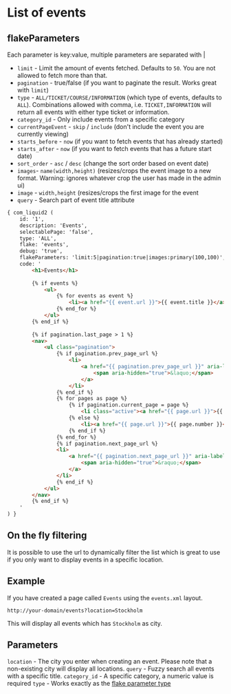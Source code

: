 # List of events

## flakeParameters

Each parameter is key:value, multiple parameters are separated with |

* `limit` - Limit the amount of events fetched. Defaults to `50`. You are not allowed to fetch more than that.
* `pagination` - true/false (if you want to paginate the result. Works great with `limit`)
* `type` - `ALL/TICKET/COURSE/INFORMATION` (which type of events, defaults to `ALL`). Combinations allowed with comma, i.e. `TICKET,INFORMATION` will return all events with either type ticket or information.
* `category_id` - Only include events from a specific category
* `currentPageEvent` - `skip` / `include` (don't include the event you are currently viewing)
* `starts_before`  - `now` (if you want to fetch events that has already started)
* `starts_after`  - `now` (if you want to fetch events that has a future start date)
* `sort_order` - `asc` / `desc` (change the sort order based on event date)
* `images`- `name(width,height)` (resizes/crops the event image to a new format. Warning: ignores whatever crop the user has made in the admin ui)
* `image` - `width,height` (resizes/crops the first image for the event
* `query` - Search part of event title attribute


```html
{ com_liquid2 (
    id: '1',
    description: 'Events',
    selectablePage: 'false',
    type: 'ALL',
    flake: 'events',
    debug: 'true',
    flakeParameters: 'limit:5|pagination:true|images:primary(100,100)',
    code: '
        <h1>Events</h1>
        
        {% if events %}
            <ul>
                {% for events as event %}
                    <li><a href="{{ event.url }}">{{ event.title }}</a></li>
                {% end_for %}
            </ul>
        {% end_if %}
        
        {% if pagination.last_page > 1 %}
        <nav>
            <ul class="pagination">
                {% if pagination.prev_page_url %}
                    <li>
                        <a href="{{ pagination.prev_page_url }}" aria-label="Previous">
                            <span aria-hidden="true">&laquo;</span>
                        </a>
                    </li>
                {% end_if %}
                {% for pages as page %}
                    {% if pagination.current_page = page %}
                        <li class="active"><a href="{{ page.url }}">{{ page.number }}</a></li>
                    {% else %}
                        <li><a href="{{ page.url }}">{{ page.number }}</a></li>
                    {% end_if %}
                {% end_for %}
                {% if pagination.next_page_url %}
                <li>
                    <a href="{{ pagination.next_page_url }}" aria-label="Next">
                        <span aria-hidden="true">&raquo;</span>
                    </a>
                </li>
                {% end_if %}
            </ul>
        </nav>
        {% end_if %}
    '
) }
```

## On the fly filtering 

It is possible to use the url to dynamically filter the list which is great to use if you only want to display events in a specific location.

## Example

If you have created a page called `Events` using the `events.xml` layout.

`http://your-domain/events?location=Stockholm`

This will display all events which has `Stockholm` as city.

## Parameters

`location` - The city you enter when creating an event. Please note that a non-existing city will display all locations.
`query` - Fuzzy search all events with a specific title. 
`category_id` - A specific category, a numeric value is required
`type` - Works exactly as the [flake parameter type](/events/list-filters.md#flakeparameters)